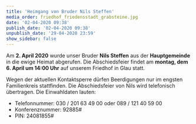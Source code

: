 ```yaml
---
title: 'Heimgang von Bruder Nils Steffen'
media_order: friedhof_friedensstadt_grabsteine.jpg
date: '02-04-2020 09:38'
publish_date: '02-04-2020 09:38'
unpublish_date: '29-04-2020 23:59'
show_sidebar: false
---
```


Am **2. April 2020** wurde unser Bruder **Nils Steffen** aus der **Hauptgemeinde** in die ewige Heimat abgerufen. Die Abschiedsfeier findet am **montag, dem 6. April um 14:00 Uhr** auf unserem Friedhof in Glau statt.

Wegen der aktuellen Kontaktsperre dürfen Beerdigungen nur im engsten Familienkreis stattfinden. Die Abschiedsfeier von Nils wird telefonisch übertragen. Die Einwahldaten lauten:
* Telefonnummer: 030 / 201 63 49 00 oder 089 / 121 40 59 00
* Konferenznummer: 92885#
* PIN: 24081855#
